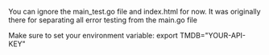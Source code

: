 You can ignore the main_test.go file and index.html for now. 
It was originally there for separating all error testing from the main.go file

Make sure to set your environment variable: 
export TMDB="YOUR-API-KEY" 





